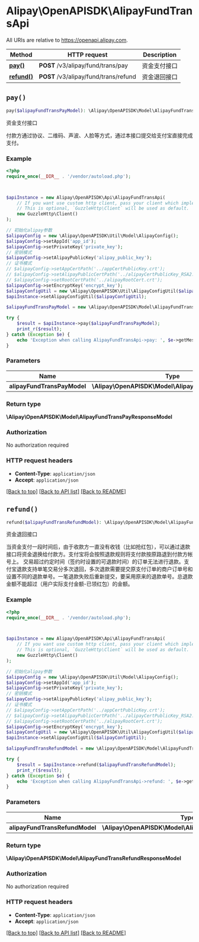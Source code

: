 # Alipay\OpenAPISDK\AlipayFundTransApi

All URIs are relative to https://openapi.alipay.com.

Method | HTTP request | Description
------------- | ------------- | -------------
[**pay()**](AlipayFundTransApi.md#pay) | **POST** /v3/alipay/fund/trans/pay | 资金支付接口
[**refund()**](AlipayFundTransApi.md#refund) | **POST** /v3/alipay/fund/trans/refund | 资金退回接口


## `pay()`

```php
pay($alipayFundTransPayModel): \Alipay\OpenAPISDK\Model\AlipayFundTransPayResponseModel
```

资金支付接口

付款方通过协议、二维码、声波、人脸等方式，通过本接口提交给支付宝直接完成支付。

### Example

```php
<?php
require_once(__DIR__ . '/vendor/autoload.php');



$apiInstance = new Alipay\OpenAPISDK\Api\AlipayFundTransApi(
    // If you want use custom http client, pass your client which implements `GuzzleHttp\ClientInterface`.
    // This is optional, `GuzzleHttp\Client` will be used as default.
    new GuzzleHttp\Client()
);

// 初始化alipay参数
$alipayConfig = new \Alipay\OpenAPISDK\Util\Model\AlipayConfig();
$alipayConfig->setAppId('app_id');
$alipayConfig->setPrivateKey('private_key');
// 密钥模式
$alipayConfig->setAlipayPublicKey('alipay_public_key');
// 证书模式
// $alipayConfig->setAppCertPath('../appCertPublicKey.crt');
// $alipayConfig->setAlipayPublicCertPath('../alipayCertPublicKey_RSA2.crt');
// $alipayConfig->setRootCertPath('../alipayRootCert.crt');
$alipayConfig->setEncryptKey('encrypt_key');
$alipayConfigUtil = new \Alipay\OpenAPISDK\Util\AlipayConfigUtil($alipayConfig);
$apiInstance->setAlipayConfigUtil($alipayConfigUtil);

$alipayFundTransPayModel = new \Alipay\OpenAPISDK\Model\AlipayFundTransPayModel(); // \Alipay\OpenAPISDK\Model\AlipayFundTransPayModel

try {
    $result = $apiInstance->pay($alipayFundTransPayModel);
    print_r($result);
} catch (Exception $e) {
    echo 'Exception when calling AlipayFundTransApi->pay: ', $e->getMessage(), PHP_EOL;
}
```

### Parameters

Name | Type | Description  | Notes
------------- | ------------- | ------------- | -------------
 **alipayFundTransPayModel** | **\Alipay\OpenAPISDK\Model\AlipayFundTransPayModel**|  | [optional]

### Return type

**\Alipay\OpenAPISDK\Model\AlipayFundTransPayResponseModel**

### Authorization

No authorization required

### HTTP request headers

- **Content-Type**: `application/json`
- **Accept**: `application/json`

[[Back to top]](#) [[Back to API list]](../../README.md#api-endpoints)
[[Back to README]](../../README.md)

## `refund()`

```php
refund($alipayFundTransRefundModel): \Alipay\OpenAPISDK\Model\AlipayFundTransRefundResponseModel
```

资金退回接口

当资金支付一段时间后，由于收款方一直没有收钱（比如抢红包），可以通过退款接口将资金退换给付款方。支付宝将会按照退款规则将支付款按原路退到付款方帐号上。   交易超过约定时间（签约时设置的可退款时间）的订单无法进行退款。支付宝退款支持单笔交易分多次退回，多次退款需要提交原支付订单的商户订单号和设置不同的退款单号。一笔退款失败后重新提交，要采用原来的退款单号。总退款金额不能超过（用户实际支付金额-已领红包）的金额。

### Example

```php
<?php
require_once(__DIR__ . '/vendor/autoload.php');



$apiInstance = new Alipay\OpenAPISDK\Api\AlipayFundTransApi(
    // If you want use custom http client, pass your client which implements `GuzzleHttp\ClientInterface`.
    // This is optional, `GuzzleHttp\Client` will be used as default.
    new GuzzleHttp\Client()
);

// 初始化alipay参数
$alipayConfig = new \Alipay\OpenAPISDK\Util\Model\AlipayConfig();
$alipayConfig->setAppId('app_id');
$alipayConfig->setPrivateKey('private_key');
// 密钥模式
$alipayConfig->setAlipayPublicKey('alipay_public_key');
// 证书模式
// $alipayConfig->setAppCertPath('../appCertPublicKey.crt');
// $alipayConfig->setAlipayPublicCertPath('../alipayCertPublicKey_RSA2.crt');
// $alipayConfig->setRootCertPath('../alipayRootCert.crt');
$alipayConfig->setEncryptKey('encrypt_key');
$alipayConfigUtil = new \Alipay\OpenAPISDK\Util\AlipayConfigUtil($alipayConfig);
$apiInstance->setAlipayConfigUtil($alipayConfigUtil);

$alipayFundTransRefundModel = new \Alipay\OpenAPISDK\Model\AlipayFundTransRefundModel(); // \Alipay\OpenAPISDK\Model\AlipayFundTransRefundModel

try {
    $result = $apiInstance->refund($alipayFundTransRefundModel);
    print_r($result);
} catch (Exception $e) {
    echo 'Exception when calling AlipayFundTransApi->refund: ', $e->getMessage(), PHP_EOL;
}
```

### Parameters

Name | Type | Description  | Notes
------------- | ------------- | ------------- | -------------
 **alipayFundTransRefundModel** | **\Alipay\OpenAPISDK\Model\AlipayFundTransRefundModel**|  | [optional]

### Return type

**\Alipay\OpenAPISDK\Model\AlipayFundTransRefundResponseModel**

### Authorization

No authorization required

### HTTP request headers

- **Content-Type**: `application/json`
- **Accept**: `application/json`

[[Back to top]](#) [[Back to API list]](../../README.md#api-endpoints)
[[Back to README]](../../README.md)
